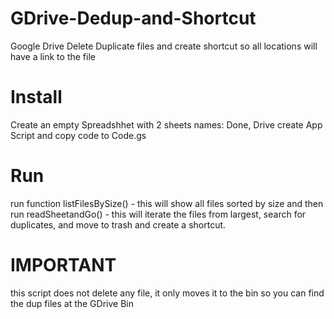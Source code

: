 # GDrive-Dedup-and-Shortcut
Google Drive Delete Duplicate files and create shortcut so all locations will have a link to the file
# Install
Create an empty Spreadshhet with 2 sheets names: Done, Drive
create App Script and copy code to Code.gs
# Run
run function listFilesBySize() - this will show all files sorted by size
and then run readSheetandGo() - this will iterate the files from largest, search for duplicates, and move to trash and create a shortcut.

# IMPORTANT
this script does not delete any file, it only moves it to the bin so you can find the dup files at the GDrive Bin
